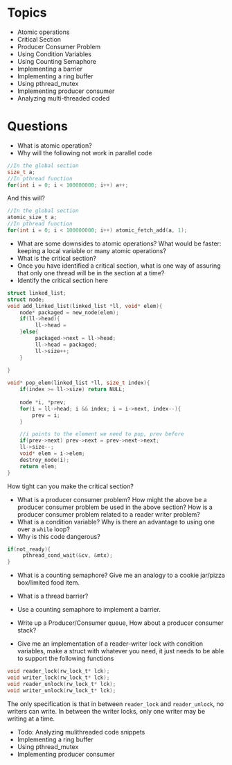 # Topics
* Atomic operations
* Critical Section
* Producer Consumer Problem
* Using Condition Variables
* Using Counting Semaphore
* Implementing a barrier
* Implementing a ring buffer
* Using pthread_mutex
* Implementing producer consumer
* Analyzing multi-threaded coded

# Questions
* What is atomic operation?
* Why will the following not work in parallel code
```C
//In the global section
size_t a;
//In pthread function
for(int i = 0; i < 100000000; i++) a++;
```
And this will?
```C
//In the global section
atomic_size_t a;
//In pthread function
for(int i = 0; i < 100000000; i++) atomic_fetch_add(a, 1);
```
* What are some downsides to atomic operations? What would be faster: keeping a local variable or many atomic operations?
* What is the critical section?
* Once you have identified a critical section, what is one way of assuring that only one thread will be in the section at a time?
* Identify the critical section here

```C
struct linked_list;
struct node;
void add_linked_list(linked_list *ll, void* elem){
    node* packaged = new_node(elem);
    if(ll->head){
         ll->head = 
    }else{
         packaged->next = ll->head;
         ll->head = packaged;
         ll->size++;
    }
    
}

void* pop_elem(linked_list *ll, size_t index){
    if(index >= ll->size) return NULL;
    
    node *i, *prev;
    for(i = ll->head; i && index; i = i->next, index--){
        prev = i;
    }

    //i points to the element we need to pop, prev before
    if(prev->next) prev->next = prev->next->next;
    ll->size--;
    void* elem = i->elem;
    destroy_node(i);
    return elem;
}
```

How tight can you make the critical section?
* What is a producer consumer problem? How might the above be a producer consumer problem be used in the above section? How is a producer consumer problem related to a reader writer problem?
* What is a condition variable? Why is there an advantage to using one over a `while` loop?
* Why is this code dangerous?
```C
if(not_ready){
     pthread_cond_wait(&cv, &mtx);
}
```
* What is a counting semaphore? Give me an analogy to a cookie jar/pizza box/limited food item.
* What is a thread barrier?
* Use a counting semaphore to implement a barrier.

* Write up a Producer/Consumer queue, How about a producer consumer stack?
* Give me an implementation of a reader-writer lock with condition variables, make a struct with whatever you need, it just needs to be able to support the following functions
```C
void reader_lock(rw_lock_t* lck);
void writer_lock(rw_lock_t* lck);
void reader_unlock(rw_lock_t* lck);
void writer_unlock(rw_lock_t* lck);
```
The only specification is that in between `reader_lock` and `reader_unlock`, no writers can write. In between the writer locks, only one writer may be writing at a time.

* Todo: Analyzing mulithreaded code snippets
* Implementing a ring buffer
* Using pthread_mutex
* Implementing producer consumer